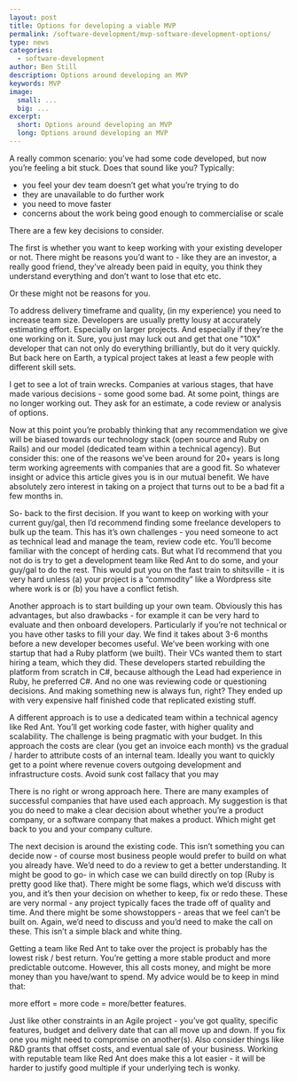 ```yaml
---
layout: post
title: Options for developing a viable MVP
permalink: /software-development/mvp-software-development-options/
type: news
categories:
  - software-development
author: Ben Still
description: Options around developing an MVP
keywords: MVP
image:
  small: ...
  big: ...
excerpt:
  short: Options around developing an MVP
  long: Options around developing an MVP
---
```


A really common scenario: you’ve had some code developed, but now you’re feeling a bit stuck. Does that sound like you? Typically:

- you feel your dev team doesn’t get what you’re trying to do
- they are unavailable to do further work
- you need to move faster
- concerns about the work being good enough to commercialise or scale

There are a few key decisions to consider.

The first is whether you want to keep working with your existing developer or not. There might be reasons you’d want to - like they are an investor, a really good friend, they’ve already been paid in equity, you think they understand everything and don’t want to lose that etc etc.

Or these might not be reasons for you.

To address delivery timeframe and quality, (in my experience) you need to increase team size. Developers are usually pretty lousy at accurately estimating effort. Especially on larger projects. And especially if they’re the one working on it. Sure, you just may luck out and get that one "10X" developer that can not only do everything brilliantly, but do it very quickly. But back here on Earth, a typical project takes at least a few people with different skill sets.

I get to see a lot of train wrecks. Companies at various stages, that have made various decisions - some good some bad. At some point, things are no longer working out. They ask for an estimate, a code review or analysis of options.

Now at this point you’re probably thinking that any recommendation we give will be biased towards our technology stack (open source and Ruby on Rails) and our model (dedicated team within a technical agency). But consider this: one of the reasons we’ve been around for 20+ years is long term working agreements with companies that are a good fit. So whatever insight or advice this article gives you is in our mutual benefit. We have absolutely zero interest in taking on a project that turns out to be a bad fit a few months in.

So- back to the first decision. If you want to keep on working with your current guy/gal, then I’d recommend finding some freelance developers to bulk up the team. This has it’s own challenges - you need someone to act as technical lead and manage the team, review code etc. You’ll become familiar with the concept of herding cats. But what I’d recommend that you not do is try to get a development team like Red Ant to do some, and your guy/gal to do the rest. This would put you on the fast train to shitsville - it is very hard unless (a) your project is a “commodity” like a Wordpress site where work is  or (b) you have a conflict fetish.

Another approach is to start building up your own team. Obviously this has advantages, but also drawbacks - for example it can be very hard to evaluate and then onboard developers. Particularly if you’re not technical or you have other tasks to fill your day. We find it takes about 3-6 months before a new developer becomes useful. We’ve been working with one startup that had a Ruby platform (we built). Their VCs wanted them to start hiring a team, which they did. These developers started rebuilding the platform from scratch in C#, because although the Lead had experience in Ruby, he preferred C#. And no one was reviewing code or questioning decisions. And making something new is always fun, right? They ended up with very expensive half finished code that replicated existing stuff.

A different approach is to use a dedicated team within a technical agency like Red Ant. You’ll get working code faster, with higher quality and scalability. The challenge is being pragmatic with your budget. In this approach the costs are clear (you get an invoice each month) vs the gradual / harder to attribute costs of an internal team. Ideally you want to quickly get to a point  where revenue covers outgoing development and infrastructure costs. Avoid sunk cost fallacy that you may

There is no right or wrong approach here. There are many examples of successful companies that have used each approach. My suggestion is that you do need to make a clear decision about whether you’re a product company, or a software company that makes a product. Which might get back to you and your company culture.

The next decision is around the existing code. This isn’t something you can decide now - of course most business people would prefer to build on what you already have. We’d need to do a review to get a better understanding. It might be good to go- in which case we can build directly on top (Ruby is pretty good like that). There might be some flags, which we’d discuss with you, and it’s then your decision on whether to keep, fix or redo these. These are very normal - any project typically faces the trade off of quality and time. And there might be some showstoppers - areas that we feel can’t be built on. Again, we’d need to discuss and you’d need to make the call on these. This isn’t a simple black and white thing.

Getting a team like Red Ant to take over the project is probably has the lowest risk / best return. You’re getting a more stable product and more predictable outcome. However, this all costs money, and might be more money than you have/want to spend. My advice would be to keep in mind that:

more effort = more code = more/better features.

Just like other constraints in an Agile project - you’ve got quality, specific features, budget and delivery date that can all move up and down. If you fix one you might need to compromise on another(s). Also consider things like R&D grants that offset costs, and eventual sale of your business. Working with reputable team like Red Ant does make this a lot easier - it will be harder to justify good multiple if your underlying tech is wonky.
